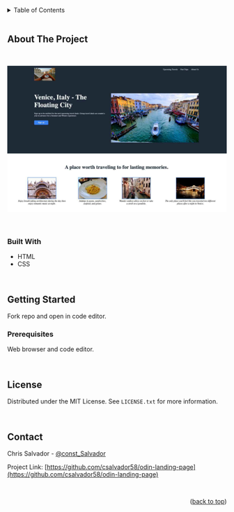<a name="readme-top"></a>

<!-- TABLE OF CONTENTS -->
<details>
  <summary>Table of Contents</summary>
  <ol>
    <li>
      <a href="#about-the-project">About The Project</a>
      <ul>
        <li><a href="#built-with">Built With</a></li>
      </ul>
    </li>
    <li>
      <a href="#getting-started">Getting Started</a>
      <ul>
        <li><a href="#prerequisites">Prerequisites</a></li>
        <li><a href="#installation">Installation</a></li>
      </ul>
    </li>
    <li><a href="#usage">Usage</a></li>
    <li><a href="#roadmap">Roadmap</a></li>
    <li><a href="#contributing">Contributing</a></li>
    <li><a href="#license">License</a></li>
    <li><a href="#contact">Contact</a></li>
    <li><a href="#acknowledgments">Acknowledgments</a></li>
  </ol>
</details>
<br/>



<!-- ABOUT THE PROJECT -->
## About The Project
<br/>

![Alt text](projectImages/project-preview.svg)

<br/>

### Built With

* HTML
* CSS

<br/>

<!-- GETTING STARTED -->
## Getting Started

Fork repo and open in code editor.


### Prerequisites
Web browser and code editor.

<br/>

<!-- LICENSE -->
## License

Distributed under the MIT License. See `LICENSE.txt` for more information.

<br/>

<!-- CONTACT -->
## Contact

Chris Salvador - [@const_Salvador](https://twitter.com/const_salvador)

Project Link: [https://github.com/csalvador58/odin-landing-page](https://github.com/csalvador58/odin-landing-page)

<br/>

<p align="right">(<a href="#readme-top">back to top</a>)</p>
